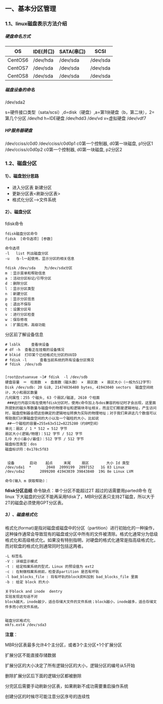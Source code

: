 ## 一、基本分区管理

### 1.1、linux磁盘表示方法介绍

##### 硬盘命名方式

| OS      | IDE(并口) | SATA(串口) | SCSI     |
| ------- | --------- | ---------- | -------- |
| CentOS6 | /dev/hda  | /dev/sda   | /dev/sda |
| CentOS7 | /dev/sda  | /dev/sda   | /dev/sda |
| CentOS8 | /dev/sda  | /dev/sda   | /dev/sda |

##### 磁盘设备的命名

/dev/sda2

s=硬件接口类型（sata/scsi）,d=disk（硬盘）,a=第1块硬盘（b，第二块），2=第几个分区
/dev/hd h=IDE硬盘 /dev/hdd3
/dev/vd v=虚拟硬盘 /dev/vdf7

##### HP服务器硬盘

/dev/cciss/c0d0
/dev/cciss/c0d0p1 c0第一个控制器, d0第一块磁盘, p1分区1
/dev/cciss/c0d0p2 c0第一个控制器, d0第一块磁盘, p2分区2

### 1.2、磁盘分区

#### 1）、磁盘划分思路

- 进入分区表 新建分区
- 更新分区表<刷新分区表>
- 格式化分区——>文件系统

#### 2）、磁盘分区

fdisk命令

```
fdisk磁盘分区命令
fidsk  [命令选项] [参数]

命令选项
-l   list 列出磁盘分区
-u   与-l一起使用，显示分区的相关信息

fdisk /dev/sda    为/dev/sda分区
m ：显示菜单和帮助信息
a ：活动分区标记/引导分区
d ：删除分区
l ：显示分区类型
n ：新建分区
p ：显示分区信息
q ：退出不保存
t ：设置分区号
v ：进行分区检查
w ：保存修改
x ：扩展应用，高级功能
```

分区前了解设备信息

```
# lsblk		查看块设备
# df -h  查看正在挂载的设备情况
# blkid  打印某个已经格式化分区的UUID
# fdisk -l		查看当前系统的所有设备分区情况
# fdisk  /dev/sdb


[root@zutuanxue ~]# fdisk  -l /dev/sdb
硬盘容量　＝　柱面数　×　盘面数（磁头数）　×　扇区数　×　扇区大小（一般为512字节）
Disk /dev/sdb: 20 GiB, 21474836480 bytes, 41943040 sectors	磁盘空间统计，大小和扇区数量
几何属性：255 个磁头, 63 个扇区/磁道, 2610 个柱面
 ###此行内容只有在使用fdisk分区时，使用c命令加上与dos兼容的标记时才会出现，这里面所提到的磁头等数量与磁盘中的物理寻址和逻辑块寻址相关，而且它们都是逻辑地址，产生访问时，磁盘控制器会把这些确定的逻辑地址转换为实际的物理地址；对于我们来讲这几个数值可以帮助我们计算磁盘空间的大小以及一个磁柱的大小，比如说
 ##一个磁柱的容量=255x63x512=8225280（约8M空间）
单元：扇区 / 1 * 512 = 512 字节
扇区大小(逻辑/物理)：512 字节 / 512 字节
I/O 大小(最小/最佳)：512 字节 / 512 字节
磁盘标签类型：dos
磁盘标识符：0x178c5f83


 设备       启动    起点     末尾     扇区 		大小 Id 类型
/dev/sda1  *       2048  2099199  2097152   1G 83 Linux
/dev/sda2       2099200 41943039 39843840  19G 8e Linux LVM

命令(输入 m 获取帮助)：
```

**fdisk分区总结**
命令缺点：单个分区不能超过2T 超过的话需要用parted命令
在linux 下大磁盘的分区不能再采用fdisk了，MBR分区表只支持2T磁盘，所以大于2T的磁盘必须使用GPT分区表。

##### 3）、磁盘格式化

格式化(format)是指对磁盘或磁盘中的分区（partition）进行初始化的一种操作，这种操作通常会导致现有的磁盘或分区中所有的文件被清除。格式化通常分为低级格式化和高级格式化。如果没有特别指明，对硬盘的格式化通常是指高级格式化，而对软盘的格式化则通常同时包括这两者。

```
-L 标签名
-V : 详细显示模式
-t : 给定档案系统的型式，Linux 的预设值为 ext2
-c : 在制做档案系统前，检查该partition 是否有坏轨
-l bad_blocks_file : 将有坏轨的block资料加到 bad_blocks_file 里面
-b : 给定 block 的大小

关于block and inode  dentry
实验发现这句话不对
block越大，inode越少，适合存储大文件的文件系统；block越小，inode越多，适合存储文件多而小的文件系统。


磁盘分区格式化
mkfs.ext4 /dev/sda3
```

**注意**：

MBR分区表最多允许4个主分区，或者3个主分区+1个扩展分区

扩展分区不能直接存储数据

扩展分区的大小决定了所有逻辑分区的大小，逻辑分区的编号从5开始

删除扩展分区后下面的逻辑分区都被删除

分完区后需要手动刷新分区表，如果刷新不成功需要重启操作系统

创建分区的时候尽可能注意分区序号的连续性